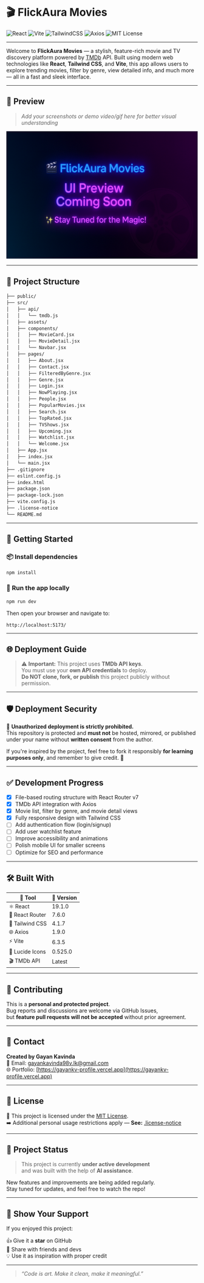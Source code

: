 # 🎬 FlickAura Movies

![React](https://img.shields.io/badge/React-19.1.0-61DAFB?logo=react&logoColor=white)
![Vite](https://img.shields.io/badge/Vite-6.3.5-646CFF?logo=vite&logoColor=white)
![TailwindCSS](https://img.shields.io/badge/TailwindCSS-4.1.7-38BDF8?logo=tailwindcss&logoColor=white)
![Axios](https://img.shields.io/badge/Axios-1.9.0-5A29E4?logo=axios&logoColor=white)
![MIT License](https://img.shields.io/badge/License-MIT-green.svg)

---

Welcome to **FlickAura Movies** — a stylish, feature-rich movie and TV discovery platform powered by [TMDb](https://www.themoviedb.org/) API. Built using modern web technologies like **React**, **Tailwind CSS**, and **Vite**, this app allows users to explore trending movies, filter by genre, view detailed info, and much more — all in a fast and sleek interface.

---

## 📸 Preview

> _Add your screenshots or demo video/gif here for better visual understanding_

![App Screenshot](./src/assets/screenshot-preview.png)

---

## 📂 Project Structure

```bash
├── public/
├── src/
│   ├── api/
│   │   └── tmdb.js
│   ├── assets/
│   ├── components/
│   │   ├── MovieCard.jsx
│   │   ├── MovieDetail.jsx
│   │   └── Navbar.jsx
│   ├── pages/
│   │   ├── About.jsx
│   │   ├── Contact.jsx
│   │   ├── FilteredByGenre.jsx
│   │   ├── Genre.jsx
│   │   ├── Login.jsx
│   │   ├── NowPlaying.jsx
│   │   ├── People.jsx
│   │   ├── PopularMovies.jsx
│   │   ├── Search.jsx
│   │   ├── TopRated.jsx
│   │   ├── TVShows.jsx
│   │   ├── Upcoming.jsx
│   │   ├── Watchlist.jsx
│   │   └── Welcome.jsx
│   ├── App.jsx
│   ├── index.jsx
│   └── main.jsx
├── .gitignore
├── eslint.config.js
├── index.html
├── package.json
├── package-lock.json
├── vite.config.js
├── .license-notice
└── README.md
```

---

## 🚀 Getting Started

### 📦 Install dependencies

```bash
npm install
```

### 🧪 Run the app locally

```bash
npm run dev
```

Then open your browser and navigate to:

```
http://localhost:5173/
```

---

## 🌐 Deployment Guide

> ⚠️ **Important:** This project uses **TMDb API keys**.  
> You must use your **own API credentials** to deploy.  
> **Do NOT clone, fork, or publish** this project publicly without permission.

---

## 🛡️ Deployment Security

🚫 **Unauthorized deployment is strictly prohibited.**  
This repository is protected and **must not** be hosted, mirrored, or published under your name without **written consent** from the author.

If you're inspired by the project, feel free to fork it responsibly **for learning purposes only**, and remember to give credit. 🙏

---

## ✅ Development Progress

- [x] File-based routing structure with React Router v7  
- [x] TMDb API integration with Axios  
- [x] Movie list, filter by genre, and movie detail views  
- [x] Fully responsive design with Tailwind CSS  
- [ ] Add authentication flow (login/signup)  
- [ ] Add user watchlist feature  
- [ ] Improve accessibility and animations  
- [ ] Polish mobile UI for smaller screens  
- [ ] Optimize for SEO and performance  

---

## 🛠️ Built With

| 🔧 Tool            | 🌟 Version |
|--------------------|------------|
| ⚛️ React           | 19.1.0     |
| 🔀 React Router    | 7.6.0      |
| 🎨 Tailwind CSS    | 4.1.7      |
| 🌐 Axios           | 1.9.0      |
| ⚡ Vite            | 6.3.5      |
| 🎯 Lucide Icons    | 0.525.0    |
| 🎬 TMDb API        | Latest     |

---

## 🤝 Contributing

This is a **personal and protected project**.  
Bug reports and discussions are welcome via GitHub Issues,  
but **feature pull requests will not be accepted** without prior agreement.

---

## 📧 Contact

**Created by Gayan Kavinda**  
📧 Email: [gayankavinda98v.lk@gmail.com](mailto:gayankavinda98v.lk@gmail.com)  
🌐 Portfolio: [https://gayankv-profile.vercel.app](https://gayankv-profile.vercel.app)

---

## 📄 License  

📃 This project is licensed under the [MIT License](./LICENSE).  
➡️ Additional personal usage restrictions apply — **See:** [.license-notice](./.license-notice)

---

## 🚧 Project Status

> This project is currently **under active development**  
> and was built with the help of **AI assistance**.

New features and improvements are being added regularly.  
Stay tuned for updates, and feel free to watch the repo!

---

## 🌟 Show Your Support

If you enjoyed this project:

👍 Give it a **star** on GitHub  
📢 Share with friends and devs  
💡 Use it as inspiration with proper credit

---

> _“Code is art. Make it clean, make it meaningful.”_
